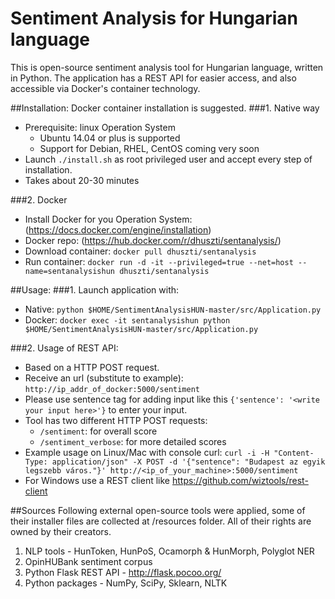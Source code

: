 # Sentiment Analysis for Hungarian language

This is open-source sentiment analysis tool for Hungarian language, written in Python. The application has a REST API for easier access, and also accessible via Docker's container technology.

##Installation:
Docker container installation is suggested.
###1. Native way
- Prerequisite: linux Operation System
	- Ubuntu 14.04 or plus is supported
	- Support for Debian, RHEL, CentOS coming very soon
- Launch `./install.sh` as root privileged user and accept every step of installation.					
- Takes about 20-30 minutes
	
###2. Docker 
- Install Docker for you Operation System: (https://docs.docker.com/engine/installation)
- Docker repo: (https://hub.docker.com/r/dhuszti/sentanalysis/)
- Download container: `docker pull dhuszti/sentanalysis`
- Run container: `docker run -d -it --privileged=true --net=host --name=sentanalysishun dhuszti/sentanalysis`

##Usage:
###1. Launch application with: 
- Native: `python $HOME/SentimentAnalysisHUN-master/src/Application.py`
- Docker: `docker exec -it sentanalysishun python $HOME/SentimentAnalysisHUN-master/src/Application.py`

###2. Usage of REST API:
- Based on a HTTP POST request.
- Receive an url (substitute to example): `http://ip_addr_of_docker:5000/sentiment`
- Please use sentence tag for adding input like this `{'sentence': '<write your input here>'}` to enter your input.
- Tool has two different HTTP POST requests:
	- `/sentiment`: 	for overall score
	- `/sentiment_verbose`: for more detailed scores
- Example usage on Linux/Mac with console curl: `curl -i -H "Content-Type: application/json" -X POST -d '{"sentence": "Budapest az egyik legszebb város."}' http://<ip_of_your_machine>:5000/sentiment`
- For Windows use a REST client like https://github.com/wiztools/rest-client

##Sources
Following external open-source tools were applied, some of their installer files are collected at /resources folder. All of their rights are owned by their creators.

1. NLP tools - HunToken, HunPoS, Ocamorph & HunMorph, Polyglot NER
2. OpinHUBank sentiment corpus
3. Python Flask REST API - http://flask.pocoo.org/
4. Python packages - NumPy, SciPy, Sklearn, NLTK
